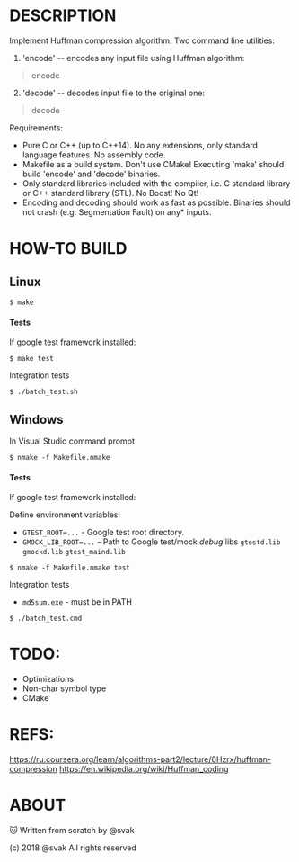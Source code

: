 
DESCRIPTION
============================

Implement Huffman compression algorithm. Two command line utilities:

1. 'encode' -- encodes any input file using Huffman algorithm:

> encode <input-file> <output-file>

2. 'decode' -- decodes input file to the original one:

> decode <input-file> <output-file>

Requirements:

* Pure C or C++ (up to C++14). No any extensions, only standard language
  features. No assembly code.
* Makefile as a build system. Don't use CMake! Executing 'make' should
  build 'encode' and 'decode' binaries.
* Only standard libraries included with the compiler, i.e. C standard library or
  C++ standard library (STL). No Boost! No Qt!
* Encoding and decoding should work as fast as possible.
 Binaries should not crash (e.g. Segmentation Fault) on any* inputs.

HOW-TO BUILD
============

## Linux ##
```
$ make
```

#### Tests ####

If google test framework installed:
```
$ make test
```

Integration tests
```
$ ./batch_test.sh
```

## Windows ##

In Visual Studio command prompt
```
$ nmake -f Makefile.nmake
```

#### Tests ####

If google test framework installed:

Define environment variables:

* `GTEST_ROOT=...`      - Google test root directory.
* `GMOCK_LIB_ROOT=...`  - Path to Google test/mock _debug_ libs `gtestd.lib` `gmockd.lib` `gtest_maind.lib`

```
$ nmake -f Makefile.nmake test
```

Integration tests

* `md5sum.exe` - must be in PATH

```
$ ./batch_test.cmd
```

TODO:
=====

* Optimizations
* Non-char symbol type
* CMake

REFS:
=====
https://ru.coursera.org/learn/algorithms-part2/lecture/6Hzrx/huffman-compression
https://en.wikipedia.org/wiki/Huffman_coding


ABOUT
=====
:cat: Written from scratch by @svak

(c) 2018 @svak All rights reserved
